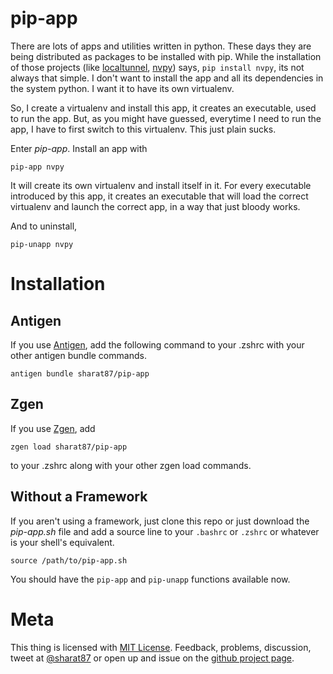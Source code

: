 # pip-app

There are lots of apps and utilities written in python. These days they are
being distributed as packages to be installed with pip. While the installation
of those projects (like [localtunnel](/home/sharat/.pip-apps/manifest/nvpy),
[nvpy](/home/sharat/.pip-apps/manifest/nvpy)) says, `pip install nvpy`, its not
always that simple. I don't want to install the app and all its dependencies in
the system python. I want it to have its own virtualenv.

So, I create a virtualenv and install this app, it creates an executable, used
to run the app. But, as you might have guessed, everytime I need to run the app,
I have to first switch to this virtualenv. This just plain sucks.

Enter *pip-app*. Install an app with

    pip-app nvpy

It will create its own virtualenv and install itself in it. For every executable
introduced by this app, it creates an executable that will load the correct
virtualenv and launch the correct app, in a way that just bloody works.

And to uninstall,

    pip-unapp nvpy

# Installation

## Antigen

If you use [Antigen](https://github.com/zsh-users/antigen), add the following
command to your .zshrc with your other antigen bundle commands.

    antigen bundle sharat87/pip-app

## Zgen

If you use [Zgen](tarjoilija/zgen), add

    zgen load sharat87/pip-app

to your .zshrc along with your other zgen load commands.

## Without a Framework

If you aren't using a framework, just clone this repo or just download the *pip-app.sh* file and add a source line to your `.bashrc` or `.zshrc` or whatever is your shell's equivalent.

    source /path/to/pip-app.sh

You should have the `pip-app` and `pip-unapp` functions available now.

# Meta

This thing is licensed with [MIT License](http://mitl.sharats.me). Feedback,
problems, discussion, tweet at [@sharat87](http://twitter.com/sharat87) or open
up and issue on the [github project page](http://github.com/sharat87/pip-app).
